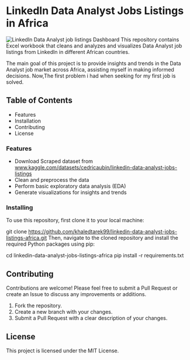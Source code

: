 # LinkedIn Data Analyst Jobs Listings in Africa
![LinkedIn Data Analyst job listings Dashboard](https://user-images.githubusercontent.com/53887110/231547437-ec33775b-c83a-480c-91b7-639ae1896f42.png)
This repository contains Excel workbook that cleans and analyzes and visualizes Data Analyst job listings from LinkedIn in different African countries.

The main goal of this project is to provide insights and trends in the Data Analyst job market across Africa, assisting myself in making informed decisions.
Now,The first problem i had when seeking for my first job is solved.


## Table of Contents
* Features
* Installation
* Contributing
* License

### Features
* Download Scraped dataset from www.kaggle.com/datasets/cedricaubin/linkedin-data-analyst-jobs-listings
* Clean and preprocess the data
* Perform basic exploratory data analysis (EDA)
* Generate visualizations for insights and trends

### Installing

To use this repository, first clone it to your local machine:

git clone https://github.com/khaledtarek99/linkedin-data-analyst-jobs-listings-africa.git
Then, navigate to the cloned repository and install the required Python packages using pip:

cd linkedin-data-analyst-jobs-listings-africa
pip install -r requirements.txt


## Contributing
Contributions are welcome! Please feel free to submit a Pull Request or create an Issue to discuss any improvements or additions.

1. Fork the repository.
2. Create a new branch with your changes.
3. Submit a Pull Request with a clear description of your changes.

## License

This project is licensed under the MIT License.
